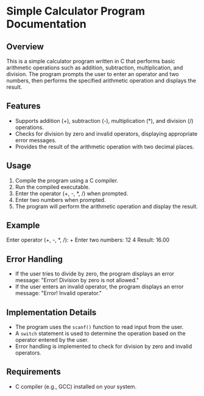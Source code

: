 # Simple Calculator Program Documentation

## Overview

This is a simple calculator program written in C that performs basic arithmetic operations such as addition, subtraction, multiplication, and division. The program prompts the user to enter an operator and two numbers, then performs the specified arithmetic operation and displays the result.

## Features

- Supports addition (+), subtraction (-), multiplication (*), and division (/) operations.
- Checks for division by zero and invalid operators, displaying appropriate error messages.
- Provides the result of the arithmetic operation with two decimal places.

## Usage

1. Compile the program using a C compiler.
2. Run the compiled executable.
3. Enter the operator (+, -, *, /) when prompted.
4. Enter two numbers when prompted.
5. The program will perform the arithmetic operation and display the result.

## Example

Enter operator (+, -, *, /): +
Enter two numbers: 12 4
Result: 16.00


## Error Handling

- If the user tries to divide by zero, the program displays an error message: "Error! Division by zero is not allowed."
- If the user enters an invalid operator, the program displays an error message: "Error! Invalid operator."

## Implementation Details

- The program uses the `scanf()` function to read input from the user.
- A `switch` statement is used to determine the operation based on the operator entered by the user.
- Error handling is implemented to check for division by zero and invalid operators.

## Requirements

- C compiler (e.g., GCC) installed on your system.

